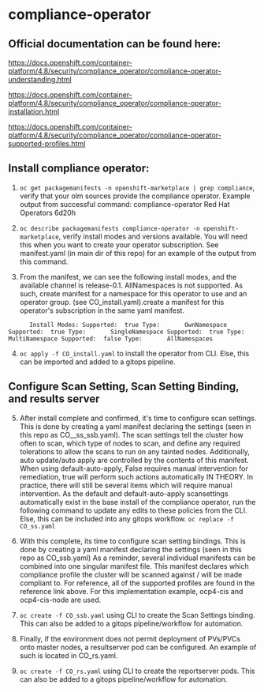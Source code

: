 # compliance-operator

## Official documentation can be found here: 
https://docs.openshift.com/container-platform/4.8/security/compliance_operator/compliance-operator-understanding.html

https://docs.openshift.com/container-platform/4.8/security/compliance_operator/compliance-operator-installation.html

https://docs.openshift.com/container-platform/4.8/security/compliance_operator/compliance-operator-supported-profiles.html


## Install compliance operator:

1. `oc get packagemanifests -n openshift-marketplace | grep compliance`, verify that your olm sources provide the compliance operator.  Example output from successful command:
compliance-operator                                  Red Hat Operators     6d20h

2. `oc describe packagemanifests compliance-operator -n openshift-marketplace`, verify install modes and versions available.  You will need this when you want to create your operator subscription. See manifest.yaml (in main dir of this repo) for an example of the output from this command.  

3.  From the manifest, we can see the following install modes, and the available channel is release-0.1.  AllNamespaces is not supported.  As such, create manifest for a namespace for this operator to use and an operator group. (see CO_install.yaml).create a manifest for this operator's subscription in the same yaml manifest.

`      Install Modes:
        Supported:  true
        Type:       OwnNamespace
        Supported:  true
        Type:       SingleNamespace
        Supported:  true
        Type:       MultiNamespace
        Supported:  false
        Type:       AllNamespaces`

4.  `oc apply -f CO_install.yaml` to install the operator from CLI.  Else, this can be imported and added to a gitops pipeline.

## Configure Scan Setting, Scan Setting Binding, and results server

5.  After install complete and confirmed, it's time to configure scan settings.  This is done by creating a yaml manifest declaring the settings (seen in this repo as CO__ss_ssb.yaml). The scan settings tell the cluster how often to scan, which type of nodes to scan, and define any required tolerations to allow the scans to run on any tainted nodes.  Additionally, auto update/auto apply are controlled by the contents of this manifest.  When using default-auto-apply, False requires manual intervention for remediation, true will perform such actions automatically IN THEORY.  In practice, there will still be several items which will require manual intervention.  As the default and default-auto-apply scansettings automatically exist in the base install of the compliance operator, run the following command to update any edits to these policies from the CLI.  Else, this can be included into any gitops workflow.
`oc replace -f CO_ss.yaml`

6.  With this complete, its time to configure scan setting bindings.  This is done by creating a yaml manifest declaring the settings (seen in this repo as CO_ssb.yaml) As a reminder, several individual manifests can be combined into one singular manifest file.  This manifest declares which compliance profile the cluster will be scanned against / will be made compliant to.  For reference, all of the supported profiles are found in the reference link above.  For this implementation example, ocp4-cis and ocp4-cis-node are used.

7. `oc create -f CO_ssb.yaml` using CLI to create the Scan Settings binding.  This can also be added to a gitops pipeline/workflow for automation.

8.  Finally, if the environment does not permit deployment of PVs/PVCs onto master nodes, a resultserver pod can be configured.  An example of such is located in CO_rs.yaml.

9. `oc create -f CO_rs.yaml` using CLI to create the reportserver pods.  This can also be added to a gitops pipeline/workflow for automation.

